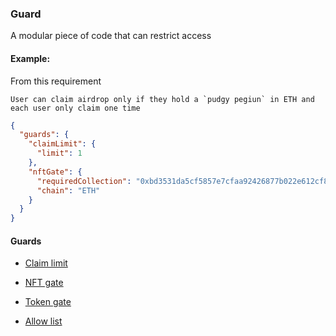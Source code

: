 ### Guard

A modular piece of code that can restrict access

#### Example:

From this requirement

```
User can claim airdrop only if they hold a `pudgy pegiun` in ETH and each user only claim one time
```

```json
{
  "guards": {
    "claimLimit": {
      "limit": 1
    },
    "nftGate": {
      "requiredCollection": "0xbd3531da5cf5857e7cfaa92426877b022e612cf8",
      "chain": "ETH"
    }
  }
}
```

#### Guards

- [Claim limit](./claim-limit.md)

- [NFT gate](./nft-gate.md)

- [Token gate](./token-gate.md)

- [Allow list](./allow-list.md)

